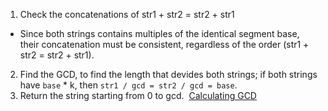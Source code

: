 1. Check the concatenations of str1 + str2 = str2 + str1
- Since both strings contains multiples of the identical segment base, their concatenation must be consistent, regardless of the order (str1 + str2 = str2 + str1).
2. Find the GCD, to find the length that devides both strings; if both strings have `base` * k, then `str1 / gcd = str2 / gcd = base`.
3. Return the string starting from 0 to gcd.
​
[Calculating GCD](https://cp-algorithms.com/algebra/euclid-algorithm.html#practice-problems)